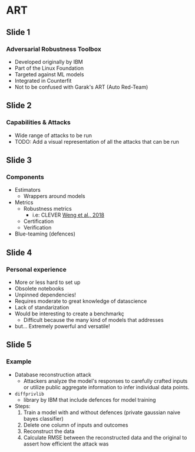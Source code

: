 # ART

## Slide 1

### Adversarial Robustness Toolbox

- Developed originally by IBM
- Part of the Linux Foundation
- Targeted against ML models
- Integrated in Counterfit
- Not to be confused with Garak's ART (Auto Red-Team)

## Slide 2

### Capabilities & Attacks

- Wide range of attacks to be run
- TODO: Add a visual representation of all the attacks that can be run

## Slide 3

### Components

- Estimators
  - Wrappers around models
- Metrics
  - Robustness metrics
    - i.e: CLEVER [Weng et al., 2018](https://arxiv.org/abs/1801.10578)
  - Certification
  - Verification
- Blue-teaming (defences)

## Slide 4

### Personal experience

- More or less hard to set up
- Obsolete notebooks
- Unpinned dependencies!
- Requires moderate to great knowledge of datascience
- Lack of standarization
- Would be interesting to create a benchmarkç
  - Difficult because the many kind of models that addresses
- but... Extremely powerful and versatile!

## Slide 5

### Example

- Database reconstruction attack
  - Attackers analyze the model's responses to carefully crafted inputs or utilize public aggregate information to infer individual data points.
- `diffprivlib`
  - library by IBM that include defences for model training
- Steps:
  1. Train a model with and without defences (private gaussian naive bayes classifier)
  2. Delete one column of inputs and outcomes
  3. Reconstruct the data
  4. Calculate RMSE between the reconstructed data and the original to assert how efficient the attack was
